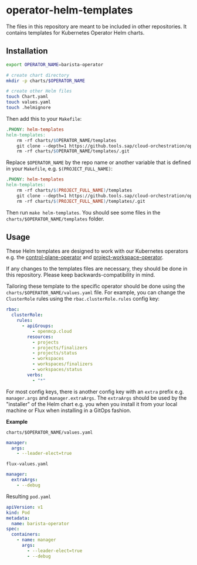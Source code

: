 # operator-helm-templates

The files in this repository are meant to be included in other repositories. It contains templates for Kubernetes Operator Helm charts.

## Installation

```bash
export OPERATOR_NAME=barista-operator

# create chart directory
mkdir -p charts/$OPERATOR_NAME

# create other Helm files
touch Chart.yaml
touch values.yaml
touch .helmignore
```

Then add this to your `Makefile`:

```makefile
.PHONY: helm-templates
helm-templates:
	rm -rf charts/$OPERATOR_NAME/templates
	git clone --depth=1 https://github.tools.sap/cloud-orchestration/operator-helm-templates.git charts/$OPERATOR_NAME/templates
	rm -rf charts/$OPERATOR_NAME/templates/.git
```

Replace `$OPERATOR_NAME` by the repo name or another variable that is defined in your `Makefile`, e.g. `$(PROJECT_FULL_NAME)`:

```makefile
.PHONY: helm-templates
helm-templates:
	rm -rf charts/$(PROJECT_FULL_NAME)/templates
	git clone --depth=1 https://github.tools.sap/cloud-orchestration/operator-helm-templates.git charts/$(PROJECT_FULL_NAME)/templates
	rm -rf charts/$(PROJECT_FULL_NAME)/templates/.git
```

Then run `make helm-templates`. You should see some files in the `charts/$OPERATOR_NAME/templates` folder.

## Usage

These Helm templates are designed to work with our Kubernetes operators e.g. the [control-plane-operator](https://github.tools.sap/cloud-orchestration/control-plane-operator) and [project-workspace-operator](https://github.tools.sap/CoLa/project-workspace-operator).

If any changes to the templates files are necessary, they should be done in this repository. Please keep backwards-compatibility in mind.

Tailoring these template to the specific operator should be done using the `charts/$OPERATOR_NAME/values.yaml` file. For example, you can change the `ClusterRole` rules using the `rbac.clusterRole.rules` config key:

```yaml
rbac:
  clusterRole:
    rules:
      - apiGroups:
          - openmcp.cloud
        resources:
          - projects
          - projects/finalizers
          - projects/status
          - workspaces
          - workspaces/finalizers
          - workspaces/status
        verbs:
          - "*"
```

For most config keys, there is another config key with an `extra` prefix e.g. `manager.args` and `manager.extraArgs`. The `extraArgs` should be used by the "installer" of the Helm chart e.g. you when you install it from your local machine or Flux when installing in a GitOps fashion.

**Example**

`charts/$OPERATOR_NAME/values.yaml`

```yaml
manager:
  args:
    - --leader-elect=true
```

`flux-values.yaml`

```yaml
manager:
  extraArgs:
    - --debug
```

Resulting `pod.yaml`

```yaml
apiVersion: v1
kind: Pod
metadata:
  name: barista-operator
spec:
  containers:
    - name: manager
      args:
        - --leader-elect=true
        - --debug
```
